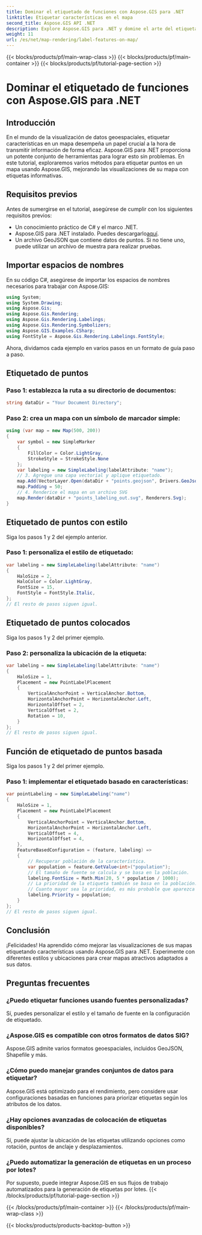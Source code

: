 ```yaml
---
title: Dominar el etiquetado de funciones con Aspose.GIS para .NET
linktitle: Etiquetar características en el mapa
second_title: Aspose.GIS API .NET
description: Explore Aspose.GIS para .NET y domine el arte del etiquetado de funciones en mapas. Mejore sus visualizaciones geoespaciales sin esfuerzo. #Aspose #SIG
weight: 11
url: /es/net/map-rendering/label-features-on-map/
---
```


{{< blocks/products/pf/main-wrap-class >}}
{{< blocks/products/pf/main-container >}}
{{< blocks/products/pf/tutorial-page-section >}}

# Dominar el etiquetado de funciones con Aspose.GIS para .NET

## Introducción
En el mundo de la visualización de datos geoespaciales, etiquetar características en un mapa desempeña un papel crucial a la hora de transmitir información de forma eficaz. Aspose.GIS para .NET proporciona un potente conjunto de herramientas para lograr esto sin problemas. En este tutorial, exploraremos varios métodos para etiquetar puntos en un mapa usando Aspose.GIS, mejorando las visualizaciones de su mapa con etiquetas informativas.
## Requisitos previos
Antes de sumergirse en el tutorial, asegúrese de cumplir con los siguientes requisitos previos:
- Un conocimiento práctico de C# y el marco .NET.
-  Aspose.GIS para .NET instalado. Puedes descargarlo[aquí](https://releases.aspose.com/gis/net/).
- Un archivo GeoJSON que contiene datos de puntos. Si no tiene uno, puede utilizar un archivo de muestra para realizar pruebas.
## Importar espacios de nombres
En su código C#, asegúrese de importar los espacios de nombres necesarios para trabajar con Aspose.GIS:
```csharp
using System;
using System.Drawing;
using Aspose.Gis;
using Aspose.Gis.Rendering;
using Aspose.Gis.Rendering.Labelings;
using Aspose.Gis.Rendering.Symbolizers;
using Aspose.GIS.Examples.CSharp;
using FontStyle = Aspose.Gis.Rendering.Labelings.FontStyle;
```
Ahora, dividamos cada ejemplo en varios pasos en un formato de guía paso a paso.
##  Etiquetado de puntos

### Paso 1: establezca la ruta a su directorio de documentos:
```csharp
string dataDir = "Your Document Directory";
```
### Paso 2: crea un mapa con un símbolo de marcador simple:
```csharp
using (var map = new Map(500, 200))
{
    var symbol = new SimpleMarker
    {
        FillColor = Color.LightGray,
        StrokeStyle = StrokeStyle.None
    };
    var labeling = new SimpleLabeling(labelAttribute: "name");
    // 3. Agregue una capa vectorial y aplique etiquetado.
    map.Add(VectorLayer.Open(dataDir + "points.geojson", Drivers.GeoJson), symbol, labeling);
    map.Padding = 50;
    // 4. Renderice el mapa en un archivo SVG
    map.Render(dataDir + "points_labeling_out.svg", Renderers.Svg);
}
```
## Etiquetado de puntos con estilo

Siga los pasos 1 y 2 del ejemplo anterior.

### Paso 1: personaliza el estilo de etiquetado:
```csharp
var labeling = new SimpleLabeling(labelAttribute: "name")
{
    HaloSize = 2,
    HaloColor = Color.LightGray,
    FontSize = 15,
    FontStyle = FontStyle.Italic,
};
// El resto de pasos siguen igual.
```
## Etiquetado de puntos colocados

Siga los pasos 1 y 2 del primer ejemplo.
### Paso 2: personaliza la ubicación de la etiqueta:
```csharp
var labeling = new SimpleLabeling(labelAttribute: "name")
{
    HaloSize = 1,
    Placement = new PointLabelPlacement
    {
        VerticalAnchorPoint = VerticalAnchor.Bottom,
        HorizontalAnchorPoint = HorizontalAnchor.Left,
        HorizontalOffset = 2,
        VerticalOffset = 2,
        Rotation = 10,
    }
};
// El resto de pasos siguen igual.
```
## Función de etiquetado de puntos basada

Siga los pasos 1 y 2 del primer ejemplo.

### Paso 1: implementar el etiquetado basado en características:
```csharp
var pointLabeling = new SimpleLabeling("name")
{
    HaloSize = 1,
    Placement = new PointLabelPlacement
    {
        VerticalAnchorPoint = VerticalAnchor.Bottom,
        HorizontalAnchorPoint = HorizontalAnchor.Left,
        VerticalOffset = 4,
        HorizontalOffset = 4,
    },
    FeatureBasedConfiguration = (feature, labeling) =>
    {
        // Recuperar población de la característica.
        var population = feature.GetValue<int>("population");
        // El tamaño de fuente se calcula y se basa en la población.
        labeling.FontSize = Math.Min(20, 5 * population / 1000);
        // La prioridad de la etiqueta también se basa en la población.
        // Cuanto mayor sea la prioridad, es más probable que aparezca una etiqueta en la imagen de salida.
        labeling.Priority = population;
    }
};
// El resto de pasos siguen igual.
```
## Conclusión
¡Felicidades! Ha aprendido cómo mejorar las visualizaciones de sus mapas etiquetando características usando Aspose.GIS para .NET. Experimente con diferentes estilos y ubicaciones para crear mapas atractivos adaptados a sus datos.
## Preguntas frecuentes
### ¿Puedo etiquetar funciones usando fuentes personalizadas?
Sí, puedes personalizar el estilo y el tamaño de fuente en la configuración de etiquetado.
### ¿Aspose.GIS es compatible con otros formatos de datos SIG?
Aspose.GIS admite varios formatos geoespaciales, incluidos GeoJSON, Shapefile y más.
### ¿Cómo puedo manejar grandes conjuntos de datos para etiquetar?
Aspose.GIS está optimizado para el rendimiento, pero considere usar configuraciones basadas en funciones para priorizar etiquetas según los atributos de los datos.
### ¿Hay opciones avanzadas de colocación de etiquetas disponibles?
Sí, puede ajustar la ubicación de las etiquetas utilizando opciones como rotación, puntos de anclaje y desplazamientos.
### ¿Puedo automatizar la generación de etiquetas en un proceso por lotes?
Por supuesto, puede integrar Aspose.GIS en sus flujos de trabajo automatizados para la generación de etiquetas por lotes.
{{< /blocks/products/pf/tutorial-page-section >}}

{{< /blocks/products/pf/main-container >}}
{{< /blocks/products/pf/main-wrap-class >}}

{{< blocks/products/products-backtop-button >}}
